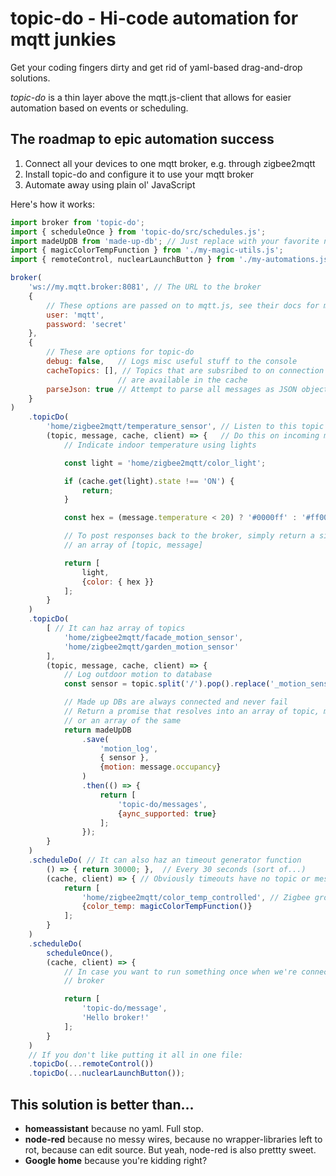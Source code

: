 # topic-do - Hi-code automation for mqtt junkies

Get your coding fingers dirty and get rid of yaml-based drag-and-drop solutions.

*topic-do* is a thin layer above the mqtt.js-client that allows for easier automation based on events or scheduling.

## The roadmap to epic automation success
1. Connect all your devices to one mqtt broker, e.g. through zigbee2mqtt
2. Install topic-do and configure it to use your mqtt broker
3. Automate away using plain ol' JavaScript

Here's how it works:

```js
import broker from 'topic-do';
import { scheduleOnce } from 'topic-do/src/schedules.js';
import madeUpDB from 'made-up-db'; // Just replace with your favorite non-made up one
import { magicColorTempFunction } from './my-magic-utils.js';
import { remoteControl, nuclearLaunchButton } from './my-automations.js';

broker(
    'ws://my.mqtt.broker:8081', // The URL to the broker
    {
        // These options are passed on to mqtt.js, see their docs for more info
        user: 'mqtt',
        password: 'secret'
    },
    {
        // These are options for topic-do
        debug: false,   // Logs misc useful stuff to the console
        cacheTopics: [], // Topics that are subsribed to on connection and that
                        // are available in the cache
        parseJson: true // Attempt to parse all messages as JSON objects
    }
)
    .topicDo(
        'home/zigbee2mqtt/temperature_sensor', // Listen to this topic
        (topic, message, cache, client) => {   // Do this on incoming messages
            // Indicate indoor temperature using lights

            const light = 'home/zigbee2mqtt/color_light';

            if (cache.get(light).state !== 'ON') {
                return;
            }

            const hex = (message.temperature < 20) ? '#0000ff' : '#ff0000';

            // To post responses back to the broker, simply return a single or
            // an array of [topic, message]

            return [
                light,
                {color: { hex }}
            ];
        }
    )
    .topicDo(
        [ // It can haz array of topics
            'home/zigbee2mqtt/facade_motion_sensor',
            'home/zigbee2mqtt/garden_motion_sensor'
        ],
        (topic, message, cache, client) => {
            // Log outdoor motion to database
            const sensor = topic.split('/').pop().replace('_motion_sensor', '');

            // Made up DBs are always connected and never fail
            // Return a promise that resolves into an array of topic, message
            // or an array of the same
            return madeUpDB
                .save(
                    'motion_log',
                    { sensor },
                    {motion: message.occupancy}
                )
                .then(() => {
                    return [
                        'topic-do/messages',
                        {aync_supported: true}
                    ];
                });
        }
    )
    .scheduleDo( // It can also haz an timeout generator function
        () => { return 30000; },  // Every 30 seconds (sort of...)
        (cache, client) => { // Obviously timeouts have no topic or message
            return [
                'home/zigbee2mqtt/color_temp_controlled', // Zigbee group
                {color_temp: magicColorTempFunction()}
            ];
        }
    )
    .scheduleDo(
        scheduleOnce(),
        (cache, client) => {
            // In case you want to run something once when we're connected to the
            // broker

            return [
                'topic-do/message',
                'Hello broker!'
            ];
        }
    )
    // If you don't like putting it all in one file:
    .topicDo(...remoteControl())
    .topicDo(...nuclearLaunchButton());
```

## This solution is better than...
- **homeassistant** because no yaml. Full stop.
- **node-red** because no messy wires, because no wrapper-libraries left to rot, because can edit source. But yeah, node-red is also prettty sweet.
- **Google home** because you're kidding right?
